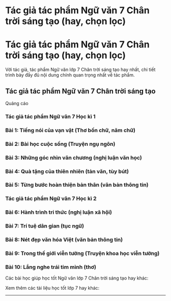 # Tác giả tác phẩm Ngữ văn 7 Chân trời sáng tạo (hay, chọn lọc)

# Tác giả tác phẩm Ngữ văn 7 Chân trời sáng tạo (hay, chọn lọc)

Với tác giả, tác phẩm Ngữ văn lớp 7 Chân trời sáng tạo hay nhất, chi tiết trình bày đầy đủ nội dung chính quan trọng nhất về tác phẩm.

## Tác giả tác phẩm Ngữ văn 7 Chân trời sáng tạo

Quảng cáo

### Tác giả tác phẩm Ngữ văn 7 Học kì 1

### **Bài 1: Tiếng nói của vạn vật (Thơ bốn chữ, năm chữ)**

### **Bài 2: Bài học cuộc sống (Truyện ngụ ngôn)**

### **Bài 3: Những góc nhìn văn chương (nghị luận văn học)**

### **Bài 4: Quà tặng của thiên nhiên (tản văn, tùy bút)**

### **Bài 5: Từng bước hoàn thiện bản thân (văn bản thông tin)**

### Tác giả tác phẩm Ngữ văn 7 Học kì 2

### **Bài 6: Hành trình tri thức (nghị luận xã hội)**

### **Bài 7: Trí tuệ dân gian (tục ngữ)**

### **Bài 8: Nét đẹp văn hóa Việt (văn bản thông tin)**

### **Bài 9: Trong thế giới viễn tưởng (Truyện khoa học viễn tưởng)**

### **Bài 10: Lắng nghe trái tim mình (thơ)**

Các bài học giúp học tốt Ngữ văn lớp 7 Chân trời sáng tạo hay khác:

Xem thêm các tài liệu học tốt lớp 7 hay khác:

* * *
